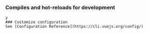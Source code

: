 
### Compiles and hot-reloads for development
```
y
### Customize configuration
See [Configuration Reference](https://cli.vuejs.org/config/)
